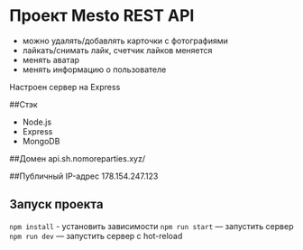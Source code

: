 # Проект Mesto REST API
 * можно удалять/добавлять карточки с фотографиями
 * лайкать/снимать лайк, счетчик лайков меняется
 * менять аватар
 * менять информацию о пользователе
 
Настроен сервер на Express
  
##Cтэк
* Node.js
* Express
* MongoDB

##Домен
api.sh.nomoreparties.xyz/

##Публичный IP-адрес
178.154.247.123


## Запуск проекта
`npm install` - установить зависимости
`npm run start` — запустить сервер   
`npm run dev` — запустить сервер с hot-reload
